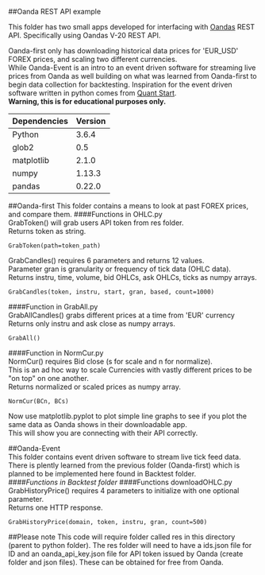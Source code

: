 
##Oanda REST API example 

This folder has two small apps developed for interfacing with [Oandas](http://developer.oanda.com) REST API.
 Specifically using Oandas V-20 REST API.  
 
Oanda-first only has downloading historical data prices for 'EUR_USD' FOREX prices, and scaling two different currencies.  
While Oanda-Event is an intro to an event driven software for streaming live prices from Oanda
as well building on what was learned from Oanda-first to begin data collection for backtesting.
Inspiration for the event driven software written in python comes from [Quant Start](https://www.quantstart.com/articles/Forex-Trading-Diary-1-Automated-Forex-Trading-with-the-OANDA-API).  
**Warning, this is for educational purposes only.**

Dependencies       	| Version          |
--------------------|------------------|
Python 				| 3.6.4   		  	|
glob2			       | 0.5     	      |
matplotlib 			| 2.1.0			  	|
numpy 					| 1.13.3 				|
pandas 				| 0.22.0   			| 

##Oanda-first
This folder contains a means to look at past FOREX prices, and compare them.
####Functions in OHLC.py  
GrabToken() will grab users API token from res folder.  
Returns token as string.  

```
GrabToken(path=token_path)
```
GrabCandles() requires 6 parameters and returns 12 values.  
Parameter gran is granularity or frequency of tick data (OHLC data).   
Returns instru, time, volume, bid OHLCs, ask OHLCs, ticks as numpy arrays. 

```
GrabCandles(token, instru, start, gran, based, count=1000)
```
####Function in GrabAll.py  
GrabAllCandles() grabs different prices at a time from 'EUR' currency  
Returns only instru and ask close as numpy arrays.

```
GrabAll()
```  

####Function in NormCur.py  
NormCur() requires Bid close (s for scale and n for normalize).  
This is an ad hoc way to scale Currencies with vastly different prices to be "on top" on one another.  
Returns normalized or scaled prices as numpy array.


```
NormCur(BCn, BCs)
```
Now use matplotlib.pyplot to plot simple line graphs to see if you plot the same data as Oanda shows in their downloadable app.  
This will show you are connecting with their API correctly.  

##Oanda-Event  
This folder contains event driven software to stream live tick feed data.  
There is plently learned from the previous folder (Oanda-first) which is planned to be implemented here found in Backtest folder.  
####*Functions in Backtest folder*
####Functions downloadOHLC.py  
GrabHistoryPrice() requires 4 parameters to initialize with one optional parameter.  
Returns one HTTP response.  

```
GrabHistoryPrice(domain, token, instru, gran, count=500)
```

##Please note
This code will require folder called res in this directory (parent to python folder). The res folder will need to have a ids.json file for ID and an oanda_api_key.json file for API token issued by Oanda (create folder and json files). These can be obtained for free from Oanda.
